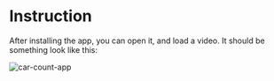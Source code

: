 # Instruction

After installing the app, you can open it, and load a video. It should be something look like this:

![car-count-app]("img/gui.png" "A Screenshot of the application.")


